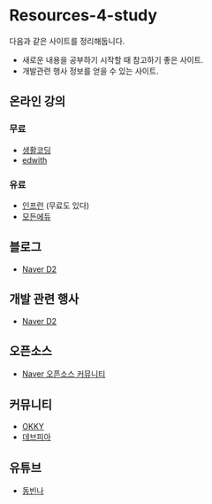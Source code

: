 # Resources-4-study
다음과 같은 사이트를 정리해둡니다.
- 새로운 내용을 공부하기 시작할 때 참고하기 좋은 사이트.
- 개발관련 행사 정보를 얻을 수 있는 사이트.

## 온라인 강의
### 무료
- [생활코딩](https://opentutorials.org/course/1)
- [edwith](https://www.edwith.org/)

### 유료
- [인프런](https://www.inflearn.com/) (무료도 있다)
- [모든에듀](http://www.modenedu.com/)

## 블로그
- [Naver D2](https://d2.naver.com/helloworld)

## 개발 관련 행사
- [Naver D2](https://d2.naver.com/news)

## 오픈소스
- [Naver 오픈소스 커뮤니티](https://naver.github.io/)

## 커뮤니티
- [OKKY](https://okky.kr/)
- [데브피아](http://www.devpia.com/)

## 유튜브
- [동빈나](https://www.youtube.com/channel/UChflhu32f5EUHlY7_SetNWw)
